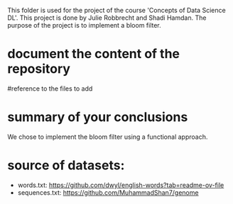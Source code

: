 This folder is used for the project of the course 'Concepts of Data Science DL'.
This project is done by Julie Robbrecht and Shadi Hamdan.
The purpose of the project is to implement a bloom filter.

# document the content of the repository
#reference to the files to add

# summary of your conclusions
We chose to implement the bloom filter using a functional approach.

# source of datasets:
- words.txt: https://github.com/dwyl/english-words?tab=readme-ov-file
- sequences.txt: https://github.com/MuhammadShan7/genome
